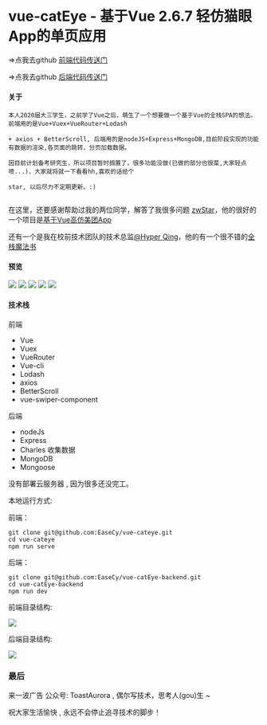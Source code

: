 
# vue-catEye - 基于Vue 2.6.7 轻仿猫眼App的单页应用

=>点我去github [前端代码传送门](https://github.com/EaseCy/vue-cateye)

=>点我去github [后端代码传送门](https://github.com/EaseCy/vue-catEye-backend)

#### 关于

```
本人2020届大三学生，之前学了Vue之后，萌生了一个想要做一个基于Vue的全栈SPA的想法。前端用的是Vue+Vuex+VueRouter+Lodash

+ axios + BetterScroll, 后端用的是nodeJS+Express+MongoDB,目前阶段实现的功能有数据的渲染,各页面的跳转，分页加载数据。

因目前计划备考研究生，所以项目暂时搁置了，很多功能没做(已做的部分也很菜,大家轻点喷...)，大家就将就一下看看hh,喜欢的话给个

star, 以后尽力不定期更新。:)


```
在这里，还要感谢帮助过我的两位同学，解答了我很多问题 [zwStar](https://github.com/zwStar)，他的很好的一个项目是[基于Vue高仿美团App
](https://github.com/zwStar/vue-meituan)

还有一个是我在校前技术团队的技术总监[@Hyper Qing](https://github.com/hyperqing)，他的有一个很不错的[全栈魔法书](https://github.com/hyperqing/techbook)

#### 预览


![](http://wx1.sinaimg.cn/mw690/82dbebd3gy1g14fydj0zag20bh0kfkjm.gif)
![](http://wx2.sinaimg.cn/mw690/82dbebd3gy1g14eyzpi9yg20bj0kg1l2.gif)
![](http://wx4.sinaimg.cn/mw690/82dbebd3gy1g14g2fffhng20bj0kge84.gif)
![](http://wx4.sinaimg.cn/mw690/82dbebd3gy1g14g5eg9yig20bk0kg15j.gif)
![](http://wx2.sinaimg.cn/mw690/82dbebd3gy1g14g7zdmfog20bm0kj1kx.gif)



#### 技术栈

前端
- Vue
- Vuex
- VueRouter
- Vue-cli
- Lodash
- axios
- BetterScroll
- vue-swiper-component

后端
- nodeJs
- Express
- Charles 收集数据
- MongoDB
- Mongoose

没有部署云服务器 , 因为很多还没完工。

本地运行方式:

前端：

```
git clone git@github.com:EaseCy/vue-cateye.git
cd vue-cateye
npm run serve
```
后端：
```
git clone git@github.com:EaseCy/vue-catEye-backend.git
cd vue-catEye-backend
npm run dev
```

前端目录结构:

![](http://wx1.sinaimg.cn/mw690/82dbebd3gy1g14gpnszpzj205t0gs74l.jpg)

后端目录结构:

![](http://wx1.sinaimg.cn/mw690/82dbebd3gy1g14gpn2lplj204o08u0sn.jpg)

### 最后

来一波广告 公众号: ToastAurora , 偶尔写技术，思考人(gou)生 ~

祝大家生活愉快 , 永远不会停止追寻技术的脚步！
